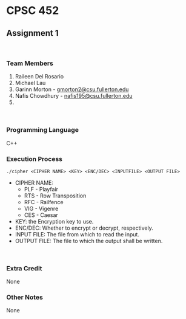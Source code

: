 # CPSC 452


## Assignment 1
<br>


### Team Members
1. Raileen Del Rosario
2. Michael Lau
3. Garinn Morton - gmorton2@csu.fullerton.edu
4. Nafis Chowdhury - nafis195@csu.fullerton.edu
5. 
<br>


### Programming Language
C++
<br>


### Execution Process
`./cipher <CIPHER NAME> <KEY> <ENC/DEC> <INPUTFILE> <OUTPUT FILE>`
<br>
* CIPHER NAME:
    * PLF - Playfair
    * RTS - Row Transposition
    * RFC - Railfence
    * VIG - Vigenre
    * CES - Caesar
* KEY: the Encryption key to use.
* ENC/DEC: Whether to encrypt or decrypt, respectively.
* INPUT FILE: The file from which to read the input.
* OUTPUT FILE: The file to which the output shall be written.
<br>


### Extra Credit
None
<br>


### Other Notes
None
<br>